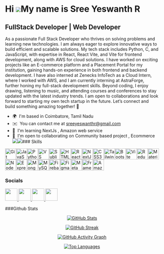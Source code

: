 Hi ![](https://user-images.githubusercontent.com/18350557/176309783-0785949b-9127-417c-8b55-ab5a4333674e.gif)My name is Sree Yeswanth R
=======================================================================================================================================

FullStack Developer | Web Developer
-----------------------------------

As a passionate Full Stack Developer who thrives on solving problems and learning new technologies. I am always eager to explore innovative ways to build efficient and scalable solutions. My tech stack includes Python, C, and JavaScript, with expertise in React, React Vite, and Vite for frontend development, along with AWS for cloud solutions. I have worked on exciting projects like an E-commerce platform and a Placement Portal for my institution, gaining hands-on experience in both frontend and backend development. I have also interned at Zenecks InfoTech as a Cloud Intern, where I worked with AWS, and I am currently interning at AstraForge, further honing my full-stack development skills. Beyond coding, I enjoy drawing, listening to music, and attending courses and conferences to stay updated with the latest industry trends. I am open to collaborations and look forward to starting my own tech startup in the future. Let’s connect and build something amazing together! 🚀

*   🌍  I'm based in Coimbatore, Tamil Nadu
*   ✉️  You can contact me at [sreeyeswanthr@gmail.com](mailto:sreeyeswanthr@gmail.com)
*   🧠  I'm learning NextJs , Amazon web service
*   🤝  I'm open to collaborating on Community based project , Ecommerce<a href="https://www.github.com/SREEYESWANTH-R" target="_blank" rel="noreferrer"><img
                  src="https://img.shields.io/github/followers/SREEYESWANTH-R?logo=github&style=for-the-badge&color=84cc16&labelColor=000000" /></a><a href="https://www.x.com/SreeYeswanthR" target="_blank" rel="noreferrer"><img
                  src="https://img.shields.io/twitter/follow/SreeYeswanthR?logo=twitter&style=for-the-badge&color=84cc16&labelColor=000000"
                /></a>### Skills 
<p align="left">
<a href="https://git-scm.com/" target="_blank" rel="noreferrer"><img src="https://raw.githubusercontent.com/danielcranney/readme-generator/main/public/icons/skills/git-colored.svg" width="36" height="36" alt="Git" /></a><a href="https://developer.mozilla.org/en-US/docs/Web/JavaScript" target="_blank" rel="noreferrer"><img src="https://raw.githubusercontent.com/danielcranney/readme-generator/main/public/icons/skills/javascript-colored.svg" width="36" height="36" alt="JavaScript" /></a><a href="https://www.python.org/" target="_blank" rel="noreferrer"><img src="https://raw.githubusercontent.com/danielcranney/readme-generator/main/public/icons/skills/python-colored.svg" width="36" height="36" alt="Python" /></a><a href="https://code.visualstudio.com/" target="_blank" rel="noreferrer"><img src="https://raw.githubusercontent.com/danielcranney/readme-generator/main/public/icons/skills/visualstudiocode.svg" width="36" height="36" alt="VS Code" /></a><a href="https://www.sublimetext.com/index2" target="_blank" rel="noreferrer"><img src="https://raw.githubusercontent.com/danielcranney/readme-generator/main/public/icons/skills/sublimetext.svg" width="36" height="36" alt="Sublime Text" /></a><a href="https://developer.mozilla.org/en-US/docs/Glossary/HTML5" target="_blank" rel="noreferrer"><img src="https://raw.githubusercontent.com/danielcranney/readme-generator/main/public/icons/skills/html5-colored.svg" width="36" height="36" alt="HTML5" /></a><a href="https://reactjs.org/" target="_blank" rel="noreferrer"><img src="https://raw.githubusercontent.com/danielcranney/readme-generator/main/public/icons/skills/react-colored.svg" width="36" height="36" alt="React" /></a><a href="https://nextjs.org/docs" target="_blank" rel="noreferrer"><img src="https://raw.githubusercontent.com/danielcranney/readme-generator/main/public/icons/skills/nextjs-colored.svg" width="36" height="36" alt="NextJs" /></a><a href="https://www.w3.org/TR/CSS/#css" target="_blank" rel="noreferrer"><img src="https://raw.githubusercontent.com/danielcranney/readme-generator/main/public/icons/skills/css3-colored.svg" width="36" height="36" alt="CSS3" /></a><a href="https://tailwindcss.com/" target="_blank" rel="noreferrer"><img src="https://raw.githubusercontent.com/danielcranney/readme-generator/main/public/icons/skills/tailwindcss-colored.svg" width="36" height="36" alt="TailwindCSS" /></a><a href="https://getbootstrap.com/" target="_blank" rel="noreferrer"><img src="https://raw.githubusercontent.com/danielcranney/readme-generator/main/public/icons/skills/bootstrap-colored.svg" width="36" height="36" alt="Bootstrap" /></a><a href="https://vitejs.dev/" target="_blank" rel="noreferrer"><img src="https://raw.githubusercontent.com/danielcranney/readme-generator/main/public/icons/skills/vite-colored.svg" width="36" height="36" alt="Vite" /></a><a href="https://redux.js.org/" target="_blank" rel="noreferrer"><img src="https://raw.githubusercontent.com/danielcranney/readme-generator/main/public/icons/skills/redux-colored.svg" width="36" height="36" alt="Redux" /></a><a href="https://mui.com/" target="_blank" rel="noreferrer"><img src="https://raw.githubusercontent.com/danielcranney/readme-generator/main/public/icons/skills/materialui-colored.svg" width="36" height="36" alt="Material UI" /></a><a href="https://nodejs.org/en/" target="_blank" rel="noreferrer"><img src="https://raw.githubusercontent.com/danielcranney/readme-generator/main/public/icons/skills/nodejs-colored.svg" width="36" height="36" alt="NodeJS" /></a><a href="https://expressjs.com/" target="_blank" rel="noreferrer"><img src="https://raw.githubusercontent.com/danielcranney/readme-generator/main/public/icons/skills/express-colored.svg" width="36" height="36" alt="Express" /></a><a href="https://www.mongodb.com/" target="_blank" rel="noreferrer"><img src="https://raw.githubusercontent.com/danielcranney/readme-generator/main/public/icons/skills/mongodb-colored.svg" width="36" height="36" alt="MongoDB" /></a><a href="https://www.mysql.com/" target="_blank" rel="noreferrer"><img src="https://raw.githubusercontent.com/danielcranney/readme-generator/main/public/icons/skills/mysql-colored.svg" width="36" height="36" alt="MySQL" /></a><a href="https://firebase.google.com/" target="_blank" rel="noreferrer"><img src="https://raw.githubusercontent.com/danielcranney/readme-generator/main/public/icons/skills/firebase-colored.svg" width="36" height="36" alt="Firebase" /></a><a href="https://www.figma.com/" target="_blank" rel="noreferrer"><img src="https://raw.githubusercontent.com/danielcranney/readme-generator/main/public/icons/skills/figma-colored.svg" width="36" height="36" alt="Figma" /></a><a href="https://metamask.io/" target="_blank" rel="noreferrer"><img src="https://raw.githubusercontent.com/danielcranney/readme-generator/main/public/icons/skills/metamask-colored.svg" width="36" height="36" alt="MetaMask" /></a><a href="https://framer.com" target="_blank" rel="noreferrer"><img src="https://raw.githubusercontent.com/danielcranney/readme-generator/main/public/icons/skills/framer-colored.svg" width="36" height="36" alt="Framer" /></a><a href="https://aws.amazon.com" target="_blank" rel="noreferrer"><img src="https://raw.githubusercontent.com/danielcranney/readme-generator/main/public/icons/skills/aws-colored.svg" width="36" height="36" alt="Amazon Web Services" /></a></p>

### Socials
<p align="left"> <a href="https://www.github.com/SREEYESWANTH-R" target="_blank" rel="noreferrer"> <img src="https://raw.githubusercontent.com/danielcranney/readme-generator/main/public/icons/socials/github.svg" width="40" height="40" /> </a> <a href="https://www.linkedin.com/in/sree-yeswanth-r" target="_blank" rel="noreferrer"> <img src="https://raw.githubusercontent.com/danielcranney/readme-generator/main/public/icons/socials/linkedin.svg" width="40" height="40" /> </a> <a href="https://www.stackoverflow.com/users/27338026/sree-yeswanth-r" target="_blank" rel="noreferrer"> <img src="https://raw.githubusercontent.com/danielcranney/readme-generator/main/public/icons/socials/stackoverflow.svg" width="40" height="40" /> </a> <a href="https://www.x.com/SreeYeswanthR" target="_blank" rel="noreferrer"> <img src="https://raw.githubusercontent.com/danielcranney/readme-generator/main/public/icons/socials/twitter.svg" width="40" height="40" /> </a> </p>

###Github Stats
<p align="center"> <a href="http://www.github.com/SREEYESWANTH-R"> <img src="https://github-readme-stats.vercel.app/api?username=SREEYESWANTH-R&show_icons=true&count_private=true&title_color=f97316&text_color=ffffff&icon_color=84cc16&bg_color=000000&hide_border=true" alt="GitHub Stats" /> </a> </p> <p align="center"> <a href="http://www.github.com/SREEYESWANTH-R"> <img src="https://github-readme-streak-stats.herokuapp.com/?user=SREEYESWANTH-R&stroke=ffffff&background=000000&ring=f97316&fire=f97316&currStreakNum=ffffff&currStreakLabel=f97316&sideNums=ffffff&sideLabels=ffffff&dates=ffffff&hide_border=true" alt="GitHub Streak" /> </a> </p> <p align="center"> <a href="http://www.github.com/SREEYESWANTH-R"> <img src="https://github-readme-activity-graph.cyclic.app/graph?username=SREEYESWANTH-R&bg_color=000000&color=ffffff&line=84cc16&point=ffffff&area_color=000000&area=true&hide_border=true&custom_title=GitHub%20Commits%20Graph" alt="GitHub Activity Graph" /> </a> </p> <p align="center"> <a href="https://github.com/SREEYESWANTH-R"> <img src="https://github-readme-stats.vercel.app/api/top-langs/?username=SREEYESWANTH-R&langs_count=10&title_color=f97316&text_color=ffffff&icon_color=84cc16&bg_color=000000&hide_border=true&locale=en&custom_title=Top%20Languages" alt="Top Languages" /> </a> </p>
                  
 
